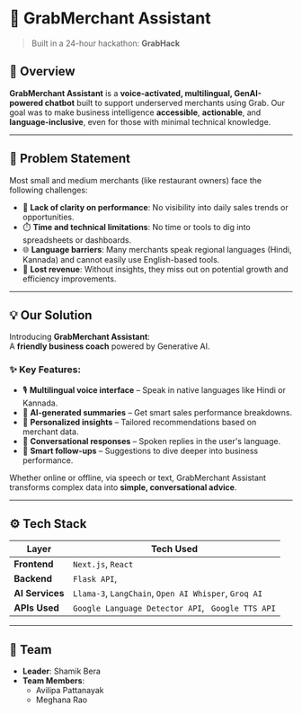 # 🧠 GrabMerchant Assistant  
> Built in a 24-hour hackathon: **GrabHack**

## 🚀 Overview

**GrabMerchant Assistant** is a **voice-activated, multilingual, GenAI-powered chatbot** built to support underserved merchants using Grab. Our goal was to make business intelligence **accessible**, **actionable**, and **language-inclusive**, even for those with minimal technical knowledge.

---

## 🧩 Problem Statement

Most small and medium merchants (like restaurant owners) face the following challenges:

- 🧾 **Lack of clarity on performance**: No visibility into daily sales trends or opportunities.
- ⏱️ **Time and technical limitations**: No time or tools to dig into spreadsheets or dashboards.
- 🌐 **Language barriers**: Many merchants speak regional languages (Hindi, Kannada) and cannot easily use English-based tools.
- 💸 **Lost revenue**: Without insights, they miss out on potential growth and efficiency improvements.

---

## 💡 Our Solution

Introducing **GrabMerchant Assistant**:  
A **friendly business coach** powered by Generative AI.

### ✨ Key Features:
- 🎙️ **Multilingual voice interface** – Speak in native languages like Hindi or Kannada.
- 🤖 **AI-generated summaries** – Get smart sales performance breakdowns.
- 💬 **Personalized insights** – Tailored recommendations based on merchant data.
- 🔁 **Conversational responses** – Spoken replies in the user's language.
- 🧠 **Smart follow-ups** – Suggestions to dive deeper into business performance.

Whether online or offline, via speech or text, GrabMerchant Assistant transforms complex data into **simple, conversational advice**.

---

## ⚙️ Tech Stack

| Layer          | Tech Used                                                                 |
|----------------|---------------------------------------------------------------------------|
| **Frontend**   | `Next.js`, `React`                                                        |
| **Backend**    | `Flask API`,                                |
| **AI Services**| `Llama-3`, `LangChain`, `Open AI Whisper`, `Groq AI`                                    |
| **APIs Used**| `Google Language Detector API`, ` Google TTS API`                                   |

---

## 👥 Team

- **Leader**: Shamik Bera  
- **Team Members**:  
  - Avilipa Pattanayak  
  - Meghana Rao

